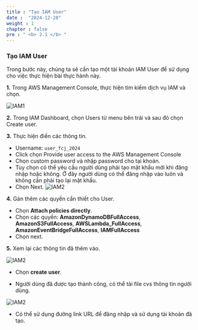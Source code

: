 ```yaml
---
title : "Tạo IAM User"
date :  "2024-12-28"
weight : 1 
chapter : false
pre : " <b> 2.1 </b> "
---
```


### Tạo IAM User

Trong bước này, chúng ta sẽ cần tạo một tài khoản IAM User để sử dụng cho việc thực hiện bài thực hành này.

**1.** Trong AWS Management Console, thực hiện tìm kiếm dịch vụ IAM và chọn.

![IAM1](/images/2.prerequisite/2.1.1.png)

**2.** Trong IAM Dashboard, chọn Users từ menu bên trái và sau đó chọn Create user.


**3.** Thực hiện điền các thông tin.
 
 - Username: ``` user_fcj_2024 ```
 - Click chọn Provide user access to the AWS Management Console
 - Chọn custom password và nhập password cho tại khoản.
 - Tùy chọn có thể yêu cầu người dùng phải tạo mật khẩu mới khi đăng nhập hoặc không. Ở đây người dùng có thể đăng nhập vào luôn và không cần phải tạo lại mật khẩu.
 - Chọn Next.
![IAM2](/images/2.prerequisite/2.1.2..png)

**4.** Gán thêm các quyền cần thiết cho User.

- Chọn **Attach policies directly**.
- Chọn các quyền: **AmazonDynamoDBFullAccess**, **AmazonS3FullAccess**, **AWSLambda_FullAccess**, **AmazonEventBridgeFullAccess**, **IAMFullAccess**
- Chọn next.

**5.** Xem lại các thông tin đã thêm vào.

![IAM2](/images/2.prerequisite/2.1.3.png)

- Chọn **create user**.

- Người dùng đã được tạo thành công, có thể tải file cvs thông tin người dùng.

![IAM2](/images/2.prerequisite/2.1.4.png)

- Có thể sử dụng đường link URL để đăng nhập và sử dụng tài khoản đã tạo.